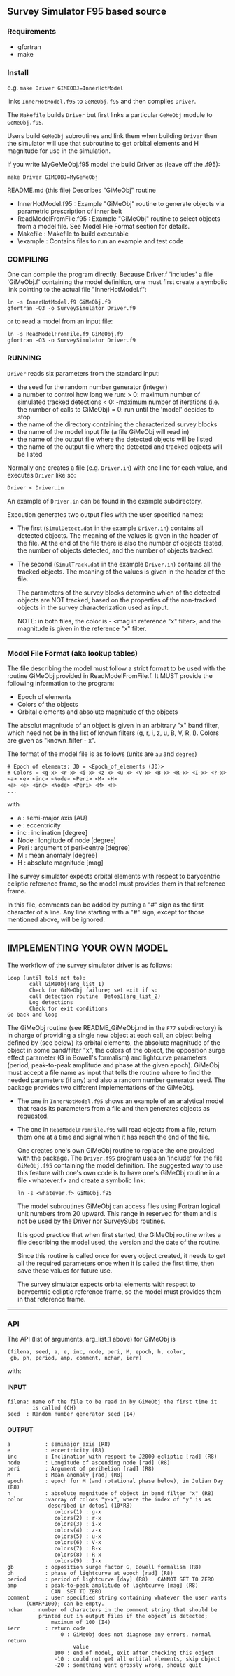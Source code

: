 ## Survey Simulator F95 based source

### Requirements

- gfortran
- make

### Install

e.g. `make Driver GIMEOBJ=InnerHotModel` 

links `InnerHotModel.f95` to `GeMeObj.f95` and then compiles `Driver`.

The `Makefile` builds `Driver` but first links a particular `GeMeObj` module to `GeMeObj.f95`. 

Users build `GeMeObj` subroutines and link them when building `Driver` then the simulator
will use that subroutine to get orbital elements and H magnitude for use in the simulation.

If you write MyGeMeObj.f95 model the build Driver as (leave off the .f95):

`make Driver GIMEOBJ=MyGeMeObj`

README.md (this file)  Describes "GiMeObj" routine
- InnerHotModel.f95 : Example "GiMeObj" routine to generate objects via parametric  prescription of inner belt
- ReadModelFromFile.f95 : Example "GiMeObj" routine to select objects from a model file. See Model File Format section for details.
- Makefile : Makefile to build executable
- \example : Contains files to run an example and test code


### COMPILING
  One can compile the program directly. Because Driver.f 'includes' a
  file 'GiMeObj.f' containing the model definition, one must first create 
  a symbolic link pointing to the actual file "InnerHotModel.f":

    ln -s InnerHotModel.f9 GiMeObj.f9
    gfortran -O3 -o SurveySimulator Driver.f9

or to read a model from an input file:

    ln -s ReadModelFromFile.f9 GiMeObj.f9
    gfortran -O3 -o SurveySimulator Driver.f9

### RUNNING

  `Driver` reads six parameters from the standard input:

  - the seed for the random number generator (integer)
  - a number <n> to control how long we run:
      <n> > 0: maximum number of simulated tracked detections
      <n> < 0: -maximum number of iterations (i.e. the number of calls to
               GiMeObj)
      <n> = 0: run until the 'model' decides to stop
  - the name of the directory containing the characterized survey blocks
  - the name of the model input file (a file GiMeObj will read in)
  - the name of the output file where the detected objects will be listed
  - the name of the output file where the detected and tracked objects will be
    listed


  Normally one creates a file (e.g. `Driver.in`) with one line for each value, 
  and executes `Driver` like so:

    Driver < Driver.in

  An example of `Driver.in` can be found in the example subdirectory.

  Execution generates two output files with the user specified names:
  - The first (`SimulDetect.dat` in the example `Driver.in`) contains all
    detected objects. The meaning of the values is given in the header of the 
    file. At the end of the file there is also the number of objects tested, the
    number of objects detected, and the number of objects tracked.
  - The second (`SimulTrack.dat` in the example `Driver.in`) contains all the tracked
    objects. The meaning of the values is given in the header of the file.

    The parameters of the survey blocks determine which of 
    the detected objects are NOT tracked, based on the properties of the 
    non-tracked objects in the survey characterization used as input.

    NOTE: in both files, the color is <mag in survey filter> - <mag in
    reference "x" filter>, and the magnitude <mag> is given in the reference
    "x" filter.

---

### Model File Format  (aka lookup tables)
  The file describing the model must follow a strict format to be used with the
  routine GiMeObj provided in ReadModelFromFile.f. It MUST provide the
  following information to the program:

  - Epoch of elements
  - Colors of the objects
  - Orbital elements and absolute magnitude of the objects

  The absolut magnitude of an object is given in an arbitrary "x" band filter,
  which need not be in the list of known filters (g, r, i, z, u, B, V, R, I).
  Colors are given as "known_filter - x".

  The format of the model file is as follows (units are `au` and `degree`)


```
# Epoch of elements: JD = <Epoch_of_elements (JD)>
# Colors = <g-x> <r-x> <i-x> <z-x> <u-x> <V-x> <B-x> <R-x> <I-x> <?-x>
<a> <e> <inc> <Node> <Peri> <M> <H>
<a> <e> <inc> <Node> <Peri> <M> <H>
...
```

with

-    a     : semi-major axis [AU]
-    e     : eccentricity
-    inc   : inclination [degree]
-    Node  : longitude of node [degree]
-    Peri  : argument of peri-centre [degree]
-    M     : mean anomaly [degree]
-    H     : absolute magnitude [mag]

  The survey simulator expects orbital elements with respect to barycentric
  ecliptic reference frame, so the model must provides them in that reference
  frame.

  In this file, comments can be added by putting a "#" sign as the first
  character of a line. Any line starting with a "#" sign, except for those
  mentioned above, will be ignored.

---

## IMPLEMENTING YOUR OWN MODEL

  The workflow of the survey simulator driver is as follows:

    Loop (until told not to):
           call GiMeObj(arg_list_1)
           Check for GiMeObj failure; set exit if so
           call detection routine  Detos1(arg_list_2)
           Log detections
           Check for exit conditions
    Go back and loop

  The GiMeObj routine (see README_GiMeObj.md in the `F77` subdirectory) is in charge of providing a single new object at each
  call, an object being defined by (see below) its orbital elements, the 
  absolute magnitude of the object in some band/filter "x", the colors of the 
  object, the opposition surge effect parameter (G in Bowell's formalism) and 
  lightcurve parameters (period, peak-to-peak amplitude and phase at the given epoch). 
  GiMeObj must accept a file name as input that tells the routine where to 
  find the needed parameters (if any) and also a random number generator seed. 
  The package provides two different implementations of the GiMeObj.
  
- The one in `InnerNotModel.f95` shows an example of an analytical model that 
    reads its parameters from a file and then generates objects as requested.
- The one in `ReadModelFromFile.f95` will read objects from a file, return them 
    one at a time and signal when it has reach the end of the file. 

  One creates one's own GiMeObj routine to replace the one provided
  with the package. The `Driver.f95` program uses an 'include' for the file
  `GiMeObj.f95` containing the model definition. The suggested way to use
  this feature with one's own code is to have one's GiMeObj routine in a file
  <whatever.f> and create a symbolic link:

    `ln -s <whatever.f> GiMeObj.f95`

  The model subroutines GiMeObj can access files using Fortran logical unit
  numbers from 20 upward. This range in reserved for them and is not be used by
  the Driver nor SurveySubs routines.

  It is good practice that when first started, the GiMeObj routine writes a
  file describing the model used, the version and the date of the routine.

  Since this routine is called once for every object created, it needs to get
  all the required parameters once when it is called the first time, then save
  these values for future use.

  The survey simulator expects orbital elements with respect to barycentric
  ecliptic reference frame, so the model must provides them in that reference
  frame.

---

### API

The API (list of arguments, arg_list_1 above) for GiMeObj is

    (filena, seed, a, e, inc, node, peri, M, epoch, h, color,
     gb, ph, period, amp, comment, nchar, ierr)

with:

#### INPUT
    filena: name of the file to be read in by GiMeObj the first time it
            is called (CH)
    seed  : Random number generator seed (I4)

#### OUTPUT
    a           : semimajor axis (R8)
    e           : eccentricity (R8)
    inc         : Inclination with respect to J2000 ecliptic [rad] (R8)
    node        : Longitude of ascending node [rad] (R8)
    peri        : Argument of perihelion [rad] (R8)
    M           : Mean anomaly [rad] (R8)
    epoch       : epoch for M (and rotational phase below), in Julian Day (R8)
    h           : absolute magnitude of object in band filter "x" (R8)
    color       :varray of colors "y-x", where the index of "y" is as
                 described in detos1 (10*R8)
                   colors(1) : g-x
                   colors(2) : r-x
                   colors(3) : i-x
                   colors(4) : z-x
                   colors(5) : u-x
                   colors(6) : V-x
                   colors(7) : B-x
                   colors(8) : R-x
                   colors(9) : I-x
    gb          : opposition surge factor G, Bowell formalism (R8)
    ph          : phase of lightcurve at epoch [rad] (R8)
    period      : period of lightcurve [day] (R8)   CANNOT SET TO ZERO
    amp         : peak-to-peak amplitude of lightcurve [mag] (R8)
                  CAN  SET TO ZERO
    comment  	: user specified string containing whatever the user wants
		  (CHAR*100); can be empty.
    nchar	: number of characters in the comment string that should be
    		  printed out in output files if the object is detected;
                  maximum of 100 (I4)
    ierr        : return code
                     0 : GiMeObj does not diagnose any errors, normal return
                         value
                   100 : end of model, exit after checking this object
                   -10 : could not get all orbital elements, skip object
                   -20 : something went grossly wrong, should quit


